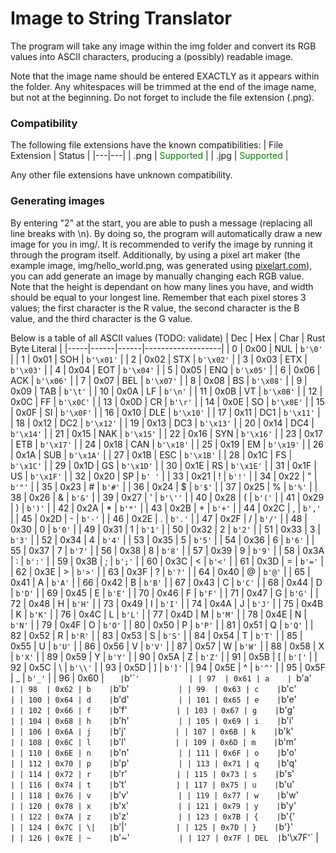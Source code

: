 # Image to String Translator
The program will take any image within the img folder and convert its RGB values into ASCII characters, producing a (possibly) readable image.

Note that the image name should be entered EXACTLY as it appears within the folder. Any whitespaces will be trimmed at the end of the image name, but not at the beginning. Do not forget to include the file extension (.png).

### Compatibility
The following file extensions have the known compatibilities:
| File Extension | Status |
|---|---|
| .png | <span style="color:green">Supported</span> |
| .jpg | <span style="color:green">Supported</span> |

Any other file extensions have unknown compatibility.

### Generating images
By entering "2" at the start, you are able to push a message (replacing all line breaks with \n). By doing so, the program will automatically draw a new image for you in img/. It is recommended to verify the image by running it through the program itself.
Additionally, by using a pixel art maker (the example image, img/hello_world.png, was generated using [pixelart.com](https://www.pixilart.com/draw)), you can add generate an image by manually changing each RGB value. Note that the height is dependant on how many lines you have, and width should be equal to your longest line. Remember that each pixel stores 3 values; the first character is the R value, the second character is the B value, and the third character is the G value.

Below is a table of all ASCII values (TODO: validate)
| Dec | Hex  | Char | Rust Byte Literal |
|-----|------|------|-------------------|
| 0   | 0x00 | NUL  | `b'\0'`           |
| 1   | 0x01 | SOH  | `b'\x01'`         |
| 2   | 0x02 | STX  | `b'\x02'`         |
| 3   | 0x03 | ETX  | `b'\x03'`         |
| 4   | 0x04 | EOT  | `b'\x04'`         |
| 5   | 0x05 | ENQ  | `b'\x05'`         |
| 6   | 0x06 | ACK  | `b'\x06'`         |
| 7   | 0x07 | BEL  | `b'\x07'`         |
| 8   | 0x08 | BS   | `b'\x08'`         |
| 9   | 0x09 | TAB  | `b'\t'`           |
| 10  | 0x0A | LF   | `b'\n'`           |
| 11  | 0x0B | VT   | `b'\x0B'`         |
| 12  | 0x0C | FF   | `b'\x0C'`         |
| 13  | 0x0D | CR   | `b'\r'`           |
| 14  | 0x0E | SO   | `b'\x0E'`         |
| 15  | 0x0F | SI   | `b'\x0F'`         |
| 16  | 0x10 | DLE  | `b'\x10'`         |
| 17  | 0x11 | DC1  | `b'\x11'`         |
| 18  | 0x12 | DC2  | `b'\x12'`         |
| 19  | 0x13 | DC3  | `b'\x13'`         |
| 20  | 0x14 | DC4  | `b'\x14'`         |
| 21  | 0x15 | NAK  | `b'\x15'`         |
| 22  | 0x16 | SYN  | `b'\x16'`         |
| 23  | 0x17 | ETB  | `b'\x17'`         |
| 24  | 0x18 | CAN  | `b'\x18'`         |
| 25  | 0x19 | EM   | `b'\x19'`         |
| 26  | 0x1A | SUB  | `b'\x1A'`         |
| 27  | 0x1B | ESC  | `b'\x1B'`         |
| 28  | 0x1C | FS   | `b'\x1C'`         |
| 29  | 0x1D | GS   | `b'\x1D'`         |
| 30  | 0x1E | RS   | `b'\x1E'`         |
| 31  | 0x1F | US   | `b'\x1F'`         |
| 32  | 0x20 | SP   | `b' '`            |
| 33  | 0x21 | !    | `b'!'`            |
| 34  | 0x22 | "    | `b'"'`            |
| 35  | 0x23 | #    | `b'#'`            |
| 36  | 0x24 | $    | `b'$'`            |
| 37  | 0x25 | %    | `b'%'`            |
| 38  | 0x26 | &    | `b'&'`            |
| 39  | 0x27 | '    | `b'\''`           |
| 40  | 0x28 | (    | `b'('`            |
| 41  | 0x29 | )    | `b')'`            |
| 42  | 0x2A | *    | `b'*'`            |
| 43  | 0x2B | +    | `b'+'`            |
| 44  | 0x2C | ,    | `b','`            |
| 45  | 0x2D | -    | `b'-'`            |
| 46  | 0x2E | .    | `b'.'`            |
| 47  | 0x2F | /    | `b'/'`            |
| 48  | 0x30 | 0    | `b'0'`            |
| 49  | 0x31 | 1    | `b'1'`            |
| 50  | 0x32 | 2    | `b'2'`            |
| 51  | 0x33 | 3    | `b'3'`            |
| 52  | 0x34 | 4    | `b'4'`            |
| 53  | 0x35 | 5    | `b'5'`            |
| 54  | 0x36 | 6    | `b'6'`            |
| 55  | 0x37 | 7    | `b'7'`            |
| 56  | 0x38 | 8    | `b'8'`            |
| 57  | 0x39 | 9    | `b'9'`            |
| 58  | 0x3A | :    | `b':'`            |
| 59  | 0x3B | ;    | `b';'`            |
| 60  | 0x3C | <    | `b'<'`            |
| 61  | 0x3D | =    | `b'='`            |
| 62  | 0x3E | >    | `b'>'`            |
| 63  | 0x3F | ?    | `b'?'`            |
| 64  | 0x40 | @    | `b'@'`            |
| 65  | 0x41 | A    | `b'A'`            |
| 66  | 0x42 | B    | `b'B'`            |
| 67  | 0x43 | C    | `b'C'`            |
| 68  | 0x44 | D    | `b'D'`            |
| 69  | 0x45 | E    | `b'E'`            |
| 70  | 0x46 | F    | `b'F'`            |
| 71  | 0x47 | G    | `b'G'`            |
| 72  | 0x48 | H    | `b'H'`            |
| 73  | 0x49 | I    | `b'I'`            |
| 74  | 0x4A | J    | `b'J'`            |
| 75  | 0x4B | K    | `b'K'`            |
| 76  | 0x4C | L    | `b'L'`            |
| 77  | 0x4D | M    | `b'M'`            |
| 78  | 0x4E | N    | `b'N'`            |
| 79  | 0x4F | O    | `b'O'`            |
| 80  | 0x50 | P    | `b'P'`            |
| 81  | 0x51 | Q    | `b'Q'`            |
| 82  | 0x52 | R    | `b'R'`            |
| 83  | 0x53 | S    | `b'S'`            |
| 84  | 0x54 | T    | `b'T'`            |
| 85  | 0x55 | U    | `b'U'`            |
| 86  | 0x56 | V    | `b'V'`            |
| 87  | 0x57 | W    | `b'W'`            |
| 88  | 0x58 | X    | `b'X'`            |
| 89  | 0x59 | Y    | `b'Y'`            |
| 90  | 0x5A | Z    | `b'Z'`            |
| 91  | 0x5B | [    | `b'['`            |
| 92  | 0x5C | \    | `b'\\'`           |
| 93  | 0x5D | ]    | `b']'`            |
| 94  | 0x5E | ^    | `b'^'`            |
| 95  | 0x5F | _    | `b'_'`            |
| 96  | 0x60 | `    | `b'\``'           |
| 97  | 0x61 | a    | `b'a'`            |
| 98  | 0x62 | b    | `b'b'`            |
| 99  | 0x63 | c    | `b'c'`            |
| 100 | 0x64 | d    | `b'd'`            |
| 101 | 0x65 | e    | `b'e'`            |
| 102 | 0x66 | f    | `b'f'`            |
| 103 | 0x67 | g    | `b'g'`            |
| 104 | 0x68 | h    | `b'h'`            |
| 105 | 0x69 | i    | `b'i'`            |
| 106 | 0x6A | j    | `b'j'`            |
| 107 | 0x6B | k    | `b'k'`            |
| 108 | 0x6C | l    | `b'l'`            |
| 109 | 0x6D | m    | `b'm'`            |
| 110 | 0x6E | n    | `b'n'`            |
| 111 | 0x6F | o    | `b'o'`            |
| 112 | 0x70 | p    | `b'p'`            |
| 113 | 0x71 | q    | `b'q'`            |
| 114 | 0x72 | r    | `b'r'`            |
| 115 | 0x73 | s    | `b's'`            |
| 116 | 0x74 | t    | `b't'`            |
| 117 | 0x75 | u    | `b'u'`            |
| 118 | 0x76 | v    | `b'v'`            |
| 119 | 0x77 | w    | `b'w'`            |
| 120 | 0x78 | x    | `b'x'`            |
| 121 | 0x79 | y    | `b'y'`            |
| 122 | 0x7A | z    | `b'z'`            |
| 123 | 0x7B | {    | `b'{'`            |
| 124 | 0x7C | \|   | `b'|'`            |
| 125 | 0x7D | }    | `b'}'`            |
| 126 | 0x7E | ~    | `b'~'`            |
| 127 | 0x7F | DEL  | `b'\x7F'`         |
